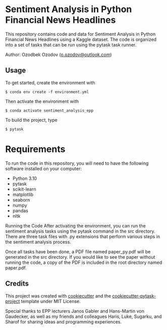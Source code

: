 # Sentiment Analysis in Python Financial News Headlines
This repository contains code and data for Sentiment Analysis in Python Financial News Headlines using a Kaggle dataset. The code is organized into a set of tasks that can be run using the pytask task runner.

Author: Ozodbek Ozodov (o.ozodov@outlook.com)
## Usage

To get started, create the environment with

```console
$ conda env create -f environment.yml

```
Then activate the environment with
```console
$ conda activate sentiment_analysis_epp
```

To build the project, type

```console
$ pytask
```
# Requirements
To run the code in this repository, you will need to have the following software installed on your computer:

- Python 3.10
- pytask
- scikit-learn
- matplotlib
- seaborn
- numpy
- pandas
- nltk

Running the Code
After activating the environment, you can run the sentiment analysis tasks using the pytask command in the src directory. There are three task files with .py extensions that perform various steps in the sentiment analysis process.

Once all tasks have been done, a PDF file named paper_py.pdf will be generated in the src directory. If you would like to see the paper without running the code, a copy of the PDF is included in the root directory named paper.pdf.


## Credits

This project was created with [cookiecutter](https://github.com/audreyr/cookiecutter)
and the
[cookiecutter-pytask-project](https://github.com/pytask-dev/cookiecutter-pytask-project) template under MIT License.

Special thanks to EPP lecturers Janos Gabler and Hans-Martin von Gaudecker, as well as my friends and colleagues Haris, Luke, Sugarku, and Sharof for sharing ideas and programming experiences.
